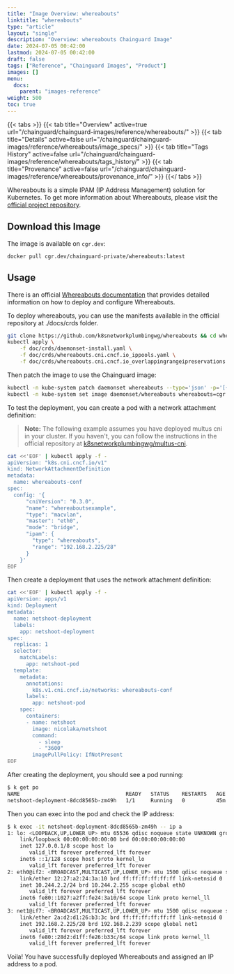 ```yaml
---
title: "Image Overview: whereabouts"
linktitle: "whereabouts"
type: "article"
layout: "single"
description: "Overview: whereabouts Chainguard Image"
date: 2024-07-05 00:42:00
lastmod: 2024-07-05 00:42:00
draft: false
tags: ["Reference", "Chainguard Images", "Product"]
images: []
menu: 
  docs: 
    parent: "images-reference"
weight: 500
toc: true
---
```


{{< tabs >}}
{{< tab title="Overview" active=true url="/chainguard/chainguard-images/reference/whereabouts/" >}}
{{< tab title="Details" active=false url="/chainguard/chainguard-images/reference/whereabouts/image_specs/" >}}
{{< tab title="Tags History" active=false url="/chainguard/chainguard-images/reference/whereabouts/tags_history/" >}}
{{< tab title="Provenance" active=false url="/chainguard/chainguard-images/reference/whereabouts/provenance_info/" >}}
{{</ tabs >}}



<!--overview:start-->

Whereabouts is a simple IPAM (IP Address Management) solution for Kubernetes. To get more information about Whereabouts, please visit the [official project repository](https://github.com/k8snetworkplumbingwg/whereabouts).

<!--overview:end-->

## Download this Image

The image is available on `cgr.dev`:

```
docker pull cgr.dev/chainguard-private/whereabouts:latest
```


<!--body:start-->

## Usage

There is an official [Whereabouts documentation](https://github.com/k8snetworkplumbingwg/whereabouts/#installation) that provides detailed information on how to deploy and configure Whereabouts.

To deploy whereabouts, you can use the manifests available in the official repository at ./docs/crds folder.

```bash
git clone https://github.com/k8snetworkplumbingwg/whereabouts && cd whereabouts
kubectl apply \
    -f doc/crds/daemonset-install.yaml \
    -f doc/crds/whereabouts.cni.cncf.io_ippools.yaml \
    -f doc/crds/whereabouts.cni.cncf.io_overlappingrangeipreservations.yaml
```

Then patch the image to use the Chainguard image:

```bash
kubectl -n kube-system patch daemonset whereabouts --type='json' -p='[{"op": "replace", "path": "/spec/template/spec/containers/0/imagePullPolicy", "value":"IfNotPresent"}]'
kubectl -n kube-system set image daemonset/whereabouts whereabouts=cgr.dev/chainguard/whereabouts:latest
```

To test the deployment, you can create a pod with a network attachment definition:

> **Note:** The following example assumes you have deployed multus cni in your cluster. If you haven't, you can follow the instructions in the official repository at [k8snetworkplumbingwg/multus-cni](https://github.com/k8snetworkplumbingwg/multus-cni).

```bash
cat <<'EOF' | kubectl apply -f -
apiVersion: "k8s.cni.cncf.io/v1"
kind: NetworkAttachmentDefinition
metadata:
  name: whereabouts-conf
spec:
  config: '{
      "cniVersion": "0.3.0",
      "name": "whereaboutsexample",
      "type": "macvlan",
      "master": "eth0",
      "mode": "bridge",
      "ipam": {
        "type": "whereabouts",
        "range": "192.168.2.225/28"
      }
    }'
EOF
```

Then create a deployment that uses the network attachment definition:

```bash
cat <<'EOF' | kubectl apply -f -
apiVersion: apps/v1
kind: Deployment
metadata:
  name: netshoot-deployment
  labels:
    app: netshoot-deployment
spec:
  replicas: 1
  selector:
    matchLabels:
      app: netshoot-pod
  template:
    metadata:
      annotations:
        k8s.v1.cni.cncf.io/networks: whereabouts-conf
      labels:
        app: netshoot-pod
    spec:
      containers:
      - name: netshoot
        image: nicolaka/netshoot
        command:
          - sleep
          - "3600"
        imagePullPolicy: IfNotPresent
EOF
```

After creating the deployment, you should see a pod running:

```bash
$ k get po
NAME                                  READY   STATUS    RESTARTS   AGE
netshoot-deployment-8dcd8565b-zm49h   1/1     Running   0          45m
```

Then you can exec into the pod and check the IP address:

```bash
$ k exec -it netshoot-deployment-8dcd8565b-zm49h -- ip a
1: lo: <LOOPBACK,UP,LOWER_UP> mtu 65536 qdisc noqueue state UNKNOWN group default qlen 1000
    link/loopback 00:00:00:00:00:00 brd 00:00:00:00:00:00
    inet 127.0.0.1/8 scope host lo
       valid_lft forever preferred_lft forever
    inet6 ::1/128 scope host proto kernel_lo
       valid_lft forever preferred_lft forever
2: eth0@if2: <BROADCAST,MULTICAST,UP,LOWER_UP> mtu 1500 qdisc noqueue state UP group default
    link/ether 12:27:a2:24:3a:10 brd ff:ff:ff:ff:ff:ff link-netnsid 0
    inet 10.244.2.2/24 brd 10.244.2.255 scope global eth0
       valid_lft forever preferred_lft forever
    inet6 fe80::1027:a2ff:fe24:3a10/64 scope link proto kernel_ll
       valid_lft forever preferred_lft forever
3: net1@if7: <BROADCAST,MULTICAST,UP,LOWER_UP> mtu 1500 qdisc noqueue state UP group default
    link/ether 2a:d2:d1:26:b3:3c brd ff:ff:ff:ff:ff:ff link-netnsid 0
    inet 192.168.2.225/28 brd 192.168.2.239 scope global net1
       valid_lft forever preferred_lft forever
    inet6 fe80::28d2:d1ff:fe26:b33c/64 scope link proto kernel_ll
       valid_lft forever preferred_lft forever
```

Voila! You have successfully deployed Whereabouts and assigned an IP address to a pod.

<!--body:end-->

